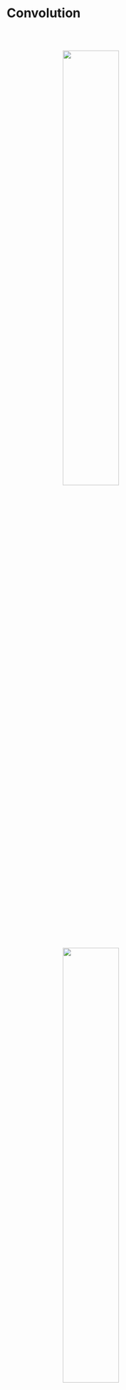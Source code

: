 
<!-- 
<img src="https://latex.codecogs.com/gif.latex?" /> 

<img src="https://render.githubusercontent.com/render/math?math=e^{i \pi} = -1">
-->

<!-- 

<img src="https://render.githubusercontent.com/render/math?math=\LARGE XXX" />

-->

 

# Convolution

<br/><br/>

<img  style="display: block; margin-left: auto; margin-right: auto; width: 50%;" src="https://render.githubusercontent.com/render/math?math=y[n] = x[n] * h[n]" />

<br/><br/>

<img  style="display: block; margin-left: auto; margin-right: auto; width: 50%;" src="https://render.githubusercontent.com/render/math?math=\large y[n] = \sum^{\infty}_{i = - \infty} x[i]h[n - i]" />

<br/><br/>

Given implues response
```c
const float32_t impules_response[IMPLUSE_RSP_LENGTH] = { // generated by Matlab
  -0.0018225230f, -0.0015879294f, +0.0000000000f, +0.0036977508f, +0.0080754303f, +0.0085302217f, -0.0000000000f, -0.0173976984f,
  -0.0341458607f, -0.0333591565f, +0.0000000000f, +0.0676308395f, +0.1522061835f, +0.2229246956f, +0.2504960933f, +0.2229246956f,
  +0.1522061835f, +0.0676308395f, +0.0000000000f, -0.0333591565f, -0.0341458607f, -0.0173976984f, -0.0000000000f, +0.0085302217f,
  +0.0080754303f, +0.0036977508f, +0.0000000000f, -0.0015879294f, -0.0018225230f
};
```

![](https://i.imgur.com/IcVvyju.png)



## Implementation

```c
void convolution(
	float32_t *sig_src,
	float32_t *sig_dest,
	float32_t *imp_resp,
	uint32_t  sig_src_length,
	uint32_t  imp_resp_length
	) {
	uint32_t i, j;
	// initialize
	memset(sig_dest, 0, (sig_src_length + imp_resp_length)*sizeof(float32_t));

	//
	for(i = 0; i < sig_src_length; i++) {
		for(j = 0; j < imp_resp_length; j++) {
			sig_dest[i + j] += (sig_src[i] * imp_resp[j]);
		}
	}
}
```

Better way is using CMSIS-DSP apis to calculate precisely.

![](https://i.imgur.com/s0zivLo.png)


## Running sum 

* [DSP_Running_Sum](https://github.com/syokujinau/Cortex-M_Series_Embedded_Projects/tree/master/DSP_Running_Sum)

![](https://i.imgur.com/yP0CsFS.png)



```c
void calc_running_sum(float32_t* sig_src, float32_t* sig_dest, uint32_t sig_length) {
	int i;
	sig_dest[0] = sig_src[0];
	for(i = 1; i < sig_length; i++) {
		sig_dest[i] = sig_dest[i - 1] + sig_src[i];
	}
}
```

## First difference

* [DSP_First_Difference](https://github.com/syokujinau/Cortex-M_Series_Embedded_Projects/tree/master/DSP_First_Difference)

![](https://i.imgur.com/Dug8Qpv.png)


```c
void calc_first_difference(float32_t* sig_src, float32_t* sig_dest, uint32_t sig_length) {
	sig_dest[0] = 0;
	int i;
	for(i = 1; i < sig_length; i++) {
		sig_dest[i] = sig_src[i] + sig_src[i - 1];
	}
}
```















###### tags: `ARM` `Electrical Engineering` `DSP`
